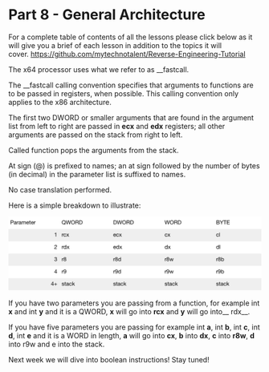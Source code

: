 # Part 8 - General Architecture

For a complete table of contents of all the lessons please click below as it will give you a brief of each lesson in addition to the topics it will cover.&nbsp;https://github.com/mytechnotalent/Reverse-Engineering-Tutorial

The x64 processor uses what we refer to as \_\_fastcall.&nbsp;

The&nbsp;\_\_fastcall&nbsp;calling convention specifies that arguments to functions are to be passed in registers, when possible. This calling convention only applies to the x86 architecture.

The first two DWORD or smaller arguments that are found in the argument list from left to right are passed in __ecx__ and __edx__ registers; all other arguments are passed on the stack from right to left.

Called function pops the arguments from the stack.

At sign (@) is prefixed to names; an at sign followed by the number of bytes (in decimal) in the parameter list is suffixed to names.

No case translation performed.

Here is a simple breakdown to illustrate:

<div class="slate-resizable-image-embed slate-image-embed__resize-full-width"><img src="/imgs/1539336219028.jpg"/></div>

If you have two parameters you are passing from a function, for example int __x__ and int __y__ and it is a QWORD, __x__ will go into __rcx__ and __y__ will go into__ rdx__.&nbsp;

If you have five parameters you are passing for example int __a__, int __b__, int __c__, int __d__, int __e__ and it is a WORD in length, __a__ will go into __cx__, __b__ into __dx__, __c__ into __r8w__, __d__ into r9w and e into the stack.

  

Next week we will dive into boolean instructions! Stay tuned!